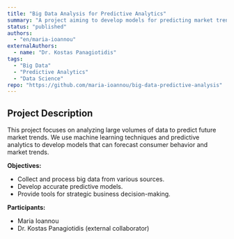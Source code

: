 ```yaml
---
title: "Big Data Analysis for Predictive Analytics"
summary: "A project aiming to develop models for predicting market trends through big data analysis."
status: "published"
authors:
  - "en/maria-ioannou"
externalAuthors:
  - name: "Dr. Kostas Panagiotidis"
tags:
  - "Big Data"
  - "Predictive Analytics"
  - "Data Science"
repo: "https://github.com/maria-ioannou/big-data-predictive-analysis"
---
```


## Project Description

This project focuses on analyzing large volumes of data to predict future market trends. We use machine learning techniques and predictive analytics to develop models that can forecast consumer behavior and market trends.

**Objectives:**

- Collect and process big data from various sources.
- Develop accurate predictive models.
- Provide tools for strategic business decision-making.

**Participants:**

- Maria Ioannou
- Dr. Kostas Panagiotidis (external collaborator)
